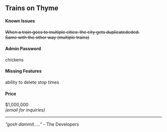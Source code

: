 Trains on Thyme
--

#### Known Issues
~~When a train goes to multiple cities: the city gets duplicatededed.~~  
~~Same with the other way (multiple trains)~~

#### Admin Password  
chickens

#### Missing Features
ability to delete stop times

#### Price
$1,000,000  
_(email for inquiries)_

---

_"gosh dammit....."_ - The Developers
